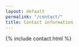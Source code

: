 ```yaml
---
layout: default
permalink: "/contact/"
title: Contact information 
---
```


{% include contact.html %}